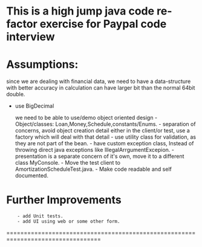 This is a high jump java code re-factor exercise for Paypal code interview
=============================================================================

Assumptions:
=============
since we are dealing with financial data, we need to have a data-structure
with better accuracy in calculation can have larger bit than the normal 64bit double.
- use BigDecimal
     
     we need to be able to use/demo object oriented design
       - Object/classes: Loan,Money,Schedule,constants/Enums.
       - separation of concerns, avoid object creation detail either in the client/or test,
         use a factory which will deal with that detail
       - use utility class for validation, as they are not part of the bean.
       - have custom exception class, Instead of throwing direct java exceptions like IllegalArrgumentExcepion.
       - presentation is a separate concern of it's own, move it to a different class MyConsole.
       - Move the test client to AmortizationScheduleTest.java.
       - Make code readable and self documented.
       
Further Improvements
=======================
        - add Unit tests.
        - add UI using web or some other form.
=================================================================================
